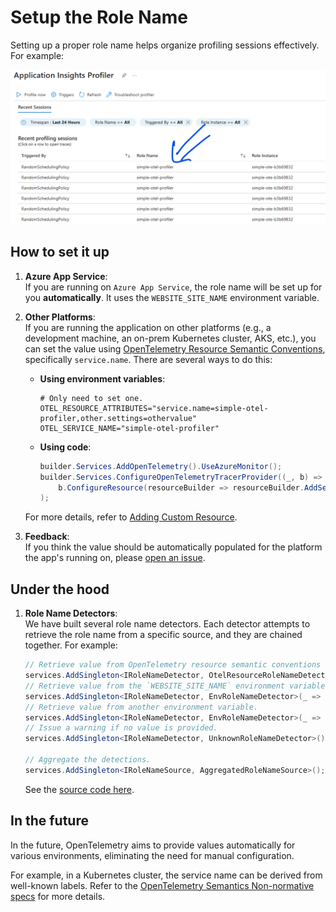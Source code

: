 # Setup the Role Name

Setting up a proper role name helps organize profiling sessions effectively. For example:

![Screenshot shows readable role name for profiling sessions.](./images/RoleName.png)

## How to set it up

1. **Azure App Service**:  
   If you are running on `Azure App Service`, the role name will be set up for you **automatically**. It uses the `WEBSITE_SITE_NAME` environment variable.

1. **Other Platforms**:  
   If you are running the application on other platforms (e.g., a development machine, an on-prem Kubernetes cluster, AKS, etc.), you can set the value using [OpenTelemetry Resource Semantic Conventions](https://opentelemetry.io/docs/specs/semconv/resource/), specifically `service.name`. There are several ways to do this:

    * **Using environment variables**:

      ```plaintext
      # Only need to set one.
      OTEL_RESOURCE_ATTRIBUTES="service.name=simple-otel-profiler,other.settings=othervalue"
      OTEL_SERVICE_NAME="simple-otel-profiler"
      ```

    * **Using code**:  

      ```csharp
      builder.Services.AddOpenTelemetry().UseAzureMonitor();
      builder.Services.ConfigureOpenTelemetryTracerProvider((_, b) => 
          b.ConfigureResource(resourceBuilder => resourceBuilder.AddService("service-name"))  // Set service.name to `service-name`
      );
      ```

    For more details, refer to [Adding Custom Resource](https://learn.microsoft.com/en-us/dotnet/api/overview/azure/Monitor.OpenTelemetry.AspNetCore-readme?view=azure-dotnet#adding-custom-resource).

1. **Feedback**:  
   If you think the value should be automatically populated for the platform the app's running on, please [open an issue](https://github.com/Azure/azuremonitor-opentelemetry-profiler-net/issues).

## Under the hood

1. **Role Name Detectors**:  
   We have built several role name detectors. Each detector attempts to retrieve the role name from a specific source, and they are chained together. For example:

    ```csharp
    // Retrieve value from OpenTelemetry resource semantic conventions (`service.name`).
    services.AddSingleton<IRoleNameDetector, OtelResourceRoleNameDetector>();
    // Retrieve value from the `WEBSITE_SITE_NAME` environment variable.
    services.AddSingleton<IRoleNameDetector, EnvRoleNameDetector>(_ => new EnvRoleNameDetector("WEBSITE_SITE_NAME"));
    // Retrieve value from another environment variable.
    services.AddSingleton<IRoleNameDetector, EnvRoleNameDetector>(_ => new EnvRoleNameDetector("RoleName"));
    // Issue a warning if no value is provided.
    services.AddSingleton<IRoleNameDetector, UnknownRoleNameDetector>(); 

    // Aggregate the detections.
    services.AddSingleton<IRoleNameSource, AggregatedRoleNameSource>(); 
    ```

    See the [source code here](https://github.com/Azure/azuremonitor-opentelemetry-profiler-net/blob/1c98789ec379fd6b89a0296b69aeaa0b3b86e1ac/src/ServiceProfiler.EventPipe.Otel/Azure.Monitor.OpenTelemetry.Profiler.Core/ServiceCollectionExtensions.cs#L44).

## In the future

In the future, OpenTelemetry aims to provide values automatically for various environments, eliminating the need for manual configuration.

For example, in a Kubernetes cluster, the service name can be derived from well-known labels. Refer to the [OpenTelemetry Semantics Non-normative specs](https://opentelemetry.io/docs/specs/semconv/non-normative/k8s-attributes/#how-servicename-should-be-calculated) for more details.
